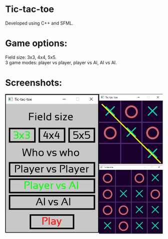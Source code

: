 # Tic-tac-toe
Developed using C++ and SFML.
# Game options:
Field size: 3x3, 4x4, 5x5.
<br/>
3 game modes: player vs player, player vs AI, AI vs AI.
# Screenshots:
<img src="images/TTT_menu.PNG" width="300" align="left">
<div class="row">
  <div class="column">
    <img src="images/TTT_3x3.png" width="250" align="topmiddle">
  </div>
  <div class="column">
    <img src="images/TTT_4x4.png" width="330" align="toproght">
  </div>
</div>
